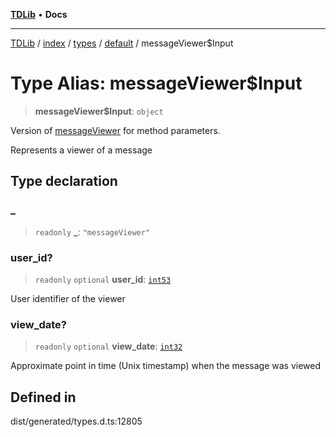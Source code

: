 [**TDLib**](../../../../../../README.md) • **Docs**

***

[TDLib](../../../../../../modules.md) / [index](../../../../../README.md) / [types](../../../README.md) / [default](../README.md) / messageViewer$Input

# Type Alias: messageViewer$Input

> **messageViewer$Input**: `object`

Version of [messageViewer](messageViewer.md) for method parameters.

Represents a viewer of a message

## Type declaration

### \_

> `readonly` **\_**: `"messageViewer"`

### user\_id?

> `readonly` `optional` **user\_id**: [`int53`](int53.md)

User identifier of the viewer

### view\_date?

> `readonly` `optional` **view\_date**: [`int32`](int32.md)

Approximate point in time (Unix timestamp) when the message was viewed

## Defined in

dist/generated/types.d.ts:12805
